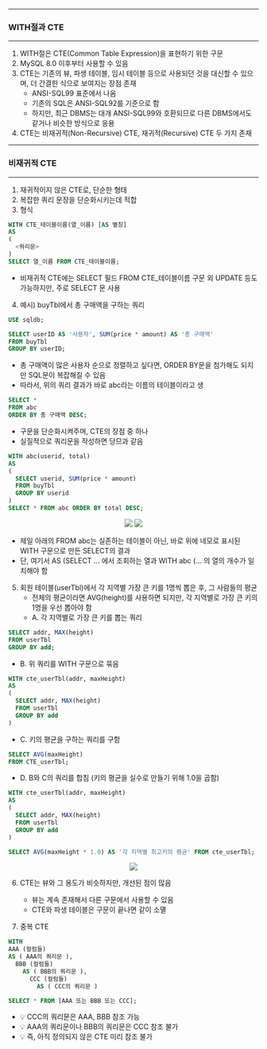 -----
### WITH절과 CTE
-----
1. WITH절은 CTE(Common Table Expression)을 표현하기 위한 구문
2. MySQL 8.0 이후부터 사용할 수 있음
3. CTE는 기존의 뷰, 파생 테이블, 임시 테이블 등으로 사용되던 것을 대신할 수 있으며, 더 간결한 식으로 보여지는 장점 존재
   - ANSI-SQL99 표준에서 나옴
   - 기존의 SQL은 ANSI-SQL92를 기준으로 함
   - 하지만, 최근 DBMS는 대개 ANSI-SQL99와 호환되므로 다른 DBMS에서도 같거나 비슷한 방식으로 응용
4. CTE는 비재귀적(Non-Recursive) CTE, 재귀적(Recursive) CTE 두 가지 존재

-----
### 비재귀적 CTE
-----
1. 재귀적이지 않은 CTE로, 단순한 형태
2. 복잡한 쿼리 문장을 단순화시키는데 적합
3. 형식
```sql
WITH CTE_테이블이름(열_이름) [AS 별칭]
AS
(
  <쿼리문>
)
SELECT 열_이름 FROM CTE_테이블이름;
```
  - 비재귀적 CTE에는 SELECT 필드 FROM CTE_테이블이름 구문 외 UPDATE 등도 가능하지만, 주로 SELECT 문 사용

4. 예시) buyTbl에서 총 구매액을 구하는 쿼리
```sql
USE sqldb;

SELECT userID AS '사용자', SUM(price * amount) AS '총 구매액'
FROM buyTbl
GROUP BY userID;
```
  - 총 구매액이 많은 사용자 순으로 정렬하고 싶다면, ORDER BY문을 첨가해도 되지만 SQL문이 복잡해질 수 있음
  - 따라서, 위의 쿼리 결과가 바로 abc라는 이름의 테이블이라고 생
```sql
SELECT *
FROM abc
ORDER BY 총 구매액 DESC;
```
  - 구문을 단순화시켜주며, CTE의 장점 중 하나
  - 실질적으로 쿼리문을 작성하면 당므과 같음
```sql
WITH abc(userid, total)
AS
(
  SELECT userid, SUM(price * amount)
  FROM buyTbl
  GROUP BY userid
)
SELECT * FROM abc ORDER BY total DESC;
```
<div align="center">
<img src="https://github.com/sooyounghan/Spring/assets/34672301/63a0adbe-e0fe-44ff-a6b2-33e2bceb1280">
<img src="https://github.com/sooyounghan/Spring/assets/34672301/2cefaf0b-742b-4b2f-a2af-65ce37618c39">
</div>

  - 제일 아래의 FROM abc는 실존하는 테이블이 아닌, 바로 위에 네모로 표시된 WITH 구문으로 만든 SELECT의 결과
  - 단, 여기서 AS (SELECT ... 에서 조회하는 열과 WITH abc (... 의 열의 개수가 일치해야 함

5. 회원 테이블(userTbl)에서 각 지역별 가장 큰 키를 1명씩 뽑은 후, 그 사람들의 평균
   - 전체의 평균이라면 AVG(height)를 사용하면 되지만, 각 지역별로 가장 큰 키의 1명을 우선 뽑아야 함
   - A. 각 지역별로 가장 큰 키를 뽑는 쿼리
```sql
SELECT addr, MAX(height)
FROM userTbl
GROUP BY add;
```

  - B. 위 쿼리를 WITH 구문으로 묶음
```sql
WITH cte_userTbl(addr, maxHeight)
AS
(
  SELECT addr, MAX(height)
  FROM userTbl
  GROUP BY add
)
```

  - C. 키의 평균을 구하는 쿼리를 구함
```sql
SELECT AVG(maxHeight)
FROM CTE_userTbl;
```

  - D. B와 C의 쿼리를 합침 (키의 평균을 실수로 만들기 위해 1.0을 곱함)
```sql
WITH cte_userTbl(addr, maxHeight)
AS
(
  SELECT addr, MAX(height)
  FROM userTbl
  GROUP BY add
)

SELECT AVG(maxHeight * 1.0) AS '각 지역별 최고키의 평균' FROM cte_userTbl;
```
<div align="center">
<img src="https://github.com/sooyounghan/Spring/assets/34672301/fd9352c8-d8ac-470c-8d44-0e4aacf9b0bd">
</div>


6. CTE는 뷰와 그 용도가 비슷하지만, 개선된 점이 많음
   - 뷰는 계속 존재해서 다른 구문에서 사용할 수 있음
   - CTE와 파생 테이블은 구문이 끝나면 같이 소멸

7. 중복 CTE
```sql
WITH
AAA (컬럼들)
AS ( AAA의 쿼리문 ),
  BBB (컬럼들)
    AS ( BBB의 쿼리문 ),
      CCC (컬럼들)
        AS ( CCC의 쿼리문 )

SELECT * FROM [AAA 또는 BBB 또는 CCC];
```
  - 💡 CCC의 쿼리문은 AAA, BBB 참조 가능
  - 💡 AAA의 쿼리문이나 BBB의 쿼리문은 CCC 참조 불가
  - 💡 즉, 아직 정의되지 않은 CTE 미리 참조 불가
